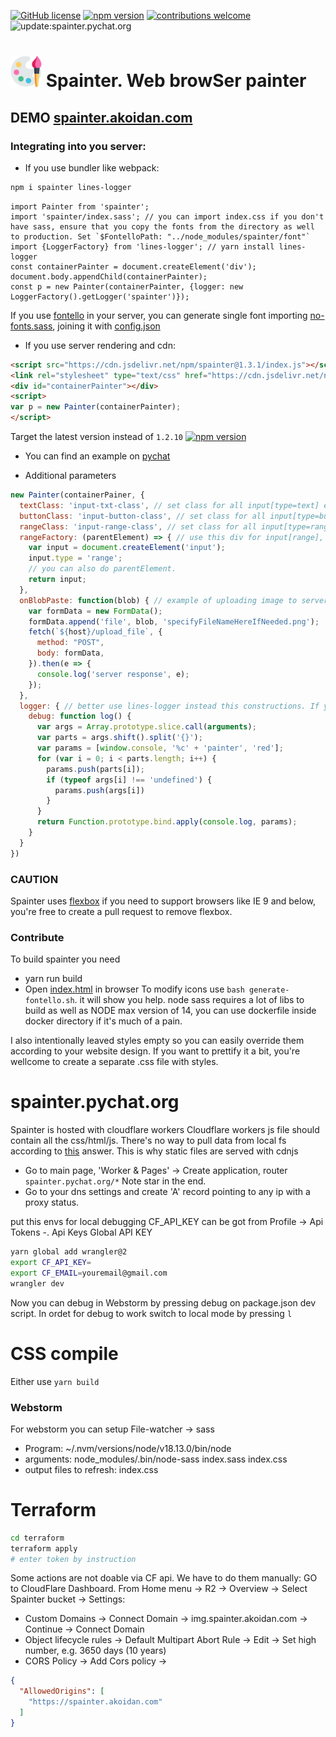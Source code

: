[![GitHub license](https://img.shields.io/badge/license-MIT-blue.svg)](https://github.com/deathangel908/lines-logger/blob/master/LICENSE) [![npm version](https://img.shields.io/npm/v/spainter.svg)](https://www.npmjs.com/package/spainter) [![contributions welcome](https://img.shields.io/badge/contributions-welcome-brightgreen.svg?style=flat)](https://github.com/akoidan/spainter/issues/new)  ![update:spainter.pychat.org](https://github.com/akoidan/spainter/workflows/update:spainter.pychat.org/badge.svg)

# <img width="50px" src="./spainter.png"/> Spainter. Web browSer painter

## DEMO [spainter.akoidan.com](https://spainter.akoidan.com)

### Integrating into you server:

 - If you use bundler like webpack:

```bash
npm i spainter lines-logger
```

```ecmascript 6
import Painter from 'spainter';
import 'spainter/index.sass'; // you can import index.css if you don't have sass, ensure that you copy the fonts from the directory as well to production. Set `$FontelloPath: "../node_modules/spainter/font"`
import {LoggerFactory} from 'lines-logger'; // yarn install lines-logger
const containerPainter = document.createElement('div');
document.body.appendChild(containerPainter);
const p = new Painter(containerPainter, {logger: new LoggerFactory().getLogger('spainter')});
```
If you use [fontello](http://fontello.com/) in your server, you can generate single font importing [no-fonts.sass](no-fonts.sass), joining it with [config.json](config.json)

 - If you use server rendering and cdn:

```html
<script src="https://cdn.jsdelivr.net/npm/spainter@1.3.1/index.js"></script>
<link rel="stylesheet" type="text/css" href="https://cdn.jsdelivr.net/npm/spainter@1.3.1/index.css"/>
<div id="containerPainter"></div>
<script>
var p = new Painter(containerPainter);
</script>
```
Target the latest version instead of `1.2.10` [![npm version](https://img.shields.io/npm/v/spainter.svg)](https://www.npmjs.com/package/spainter)

 - You can find an example on [pychat](https://github.com/akoidan/pychat/blob/3c82c75c719dc5d84700efde415e2842d355dcf3/fe/src/components/pages/PainterPage.vue)

 - Additional parameters

```javascript
new Painter(containerPainer, {
  textClass: 'input-txt-class', // set class for all input[type=text] elements
  buttonClass: 'input-button-class', // set class for all input[type=button] elements
  rangeClass: 'input-range-class', // set class for all input[type=range]elements
  rangeFactory: (parentElement) => { // use this div for input[range], e.g. you can use material-design
    var input = document.createElement('input');
    input.type = 'range';
    // you can also do parentElement.
    return input;
  },
  onBlobPaste: function(blob) { // example of uploading image to server
    var formData = new FormData();
    formData.append('file', blob, 'specifyFileNameHereIfNeeded.png');
    fetch(`${host}/upload_file`, {
      method: "POST",
      body: formData,
    }).then(e => {
      console.log('server response', e);
    });
  },
  logger: { // better use lines-logger instead this constructions. If you don't wanna install it, use this ugly construction below
    debug: function log() {
      var args = Array.prototype.slice.call(arguments);
      var parts = args.shift().split('{}');
      var params = [window.console, '%c' + 'painter', 'red'];
      for (var i = 0; i < parts.length; i++) {
        params.push(parts[i]);
        if (typeof args[i] !== 'undefined') {
          params.push(args[i])
        }
      }
      return Function.prototype.bind.apply(console.log, params);
    }
  }
})
```

### CAUTION

Spainter uses [flexbox](https://caniuse.com/#feat=flexbox) if you need to support browsers like IE 9 and below, you're free to create a pull request to remove flexbox.

### Contribute
To build spainter you need
 - yarn run build
 - Open [index.html](index.html) in browser
To modify icons use `bash generate-fontello.sh`. it will show you help.
node sass requires a lot of libs to build as well as NODE max version of 14, you can use dockerfile inside docker directory if it's much of a pain.

I also intentionally leaved styles empty so you can easily override them according to your website design. If you want to prettify it a bit, you're wellcome to create a separate .css file with styles.


# spainter.pychat.org

Spainter is hosted with cloudflare workers
Cloudflare workers js file should contain all the css/html/js. There's no way to pull data from local fs according to [this](https://community.cloudflare.com/t/is-it-possible-to-pull-data-from-a-local-json-file-hosted-on-a-worker/134982) answer.
This is why static files are served with cdnjs

- Go to main page, 'Worker & Pages' -> Create application, router `spainter.pychat.org/*` Note star in the end.
- Go to your dns settings and create 'A' record pointing to any ip with a proxy status.

put this envs for local debugging CF_API_KEY can be got from Profile -> Api Tokens -. Api Keys Global API KEY


```bash
yarn global add wrangler@2
export CF_API_KEY=
export CF_EMAIL=youremail@gmail.com
wrangler dev
```
Now you can debug in Webstorm by pressing debug on package.json dev script. In ordet for debug to work switch to local mode by pressing  `l`


# CSS compile
Either use `yarn build`

### Webstorm
For webstorm you can setup
File-watcher -> sass
 - Program: ~/.nvm/versions/node/v18.13.0/bin/node
 - arguments: node_modules/.bin/node-sass index.sass index.css
 - output files to refresh: index.css

# Terraform
```bash
cd terraform
terraform apply
# enter token by instruction
```
Some actions are not doable via CF api. We have to do them manually:
GO to CloudFlare Dashboard. From Home menu -> R2 -> Overview -> Select Spainter bucket -> Settings:
 - Custom Domains ->  Connect Domain -> img.spainter.akoidan.com -> Continue -> Connect Domain
 - Object lifecycle rules -> Default Multipart Abort Rule -> Edit -> Set high number, e.g. 3650 days (10 years)
 - CORS Policy -> Add Cors policy ->
```json
{
  "AllowedOrigins": [
    "https://spainter.akoidan.com"
  ]
}
```
